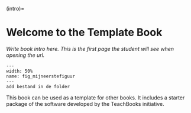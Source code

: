 (intro)=
# Welcome to the Template Book

_Write book intro here. This is the first page the student will see when opening the url._


``` {figure} figures/GillianME docent.jpeg
---
width: 50%
name: fig_mijneerstefiguur
---
add bestand in de folder
```

This book can be used as a template for other books. It includes a starter package of the software developed by the TeachBooks initiative.

